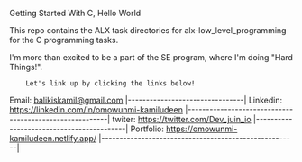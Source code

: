 Getting Started With C, Hello World

This repo contains the ALX task directories for alx-low_level_programming for the C programming tasks.

I'm more than excited to be a part of the SE program, where I'm doing "Hard Things!".

		Let's link up by clicking the links below!

  Email: balikiskamil@gmail.com
|--------------------------------|
  Linkedin: https://linkedin.com/in/omowunmi-kamiludeen
|--------------------------------------------------------|
  twiter: https://twitter.com/Dev_juin_io
|------------------------------------------|
  Portfolio: https://omowunmi-kamiludeen.netlify.app/
|------------------------------------------------------|
